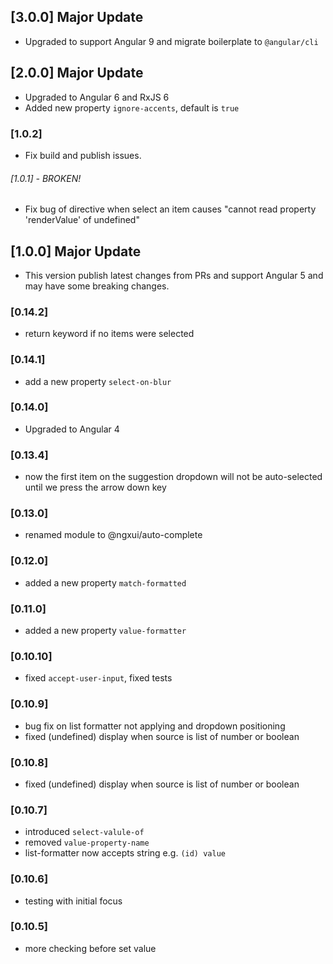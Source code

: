 ## [3.0.0] Major Update
- Upgraded to support Angular 9 and migrate boilerplate to `@angular/cli`
## [2.0.0] Major Update
- Upgraded to Angular 6 and RxJS 6
- Added new property `ignore-accents`, default is `true`
### [1.0.2] 
- Fix build and publish issues.
###### [1.0.1] - _BROKEN!_
- Fix bug of directive when select an item causes "cannot read property 'renderValue' of undefined"
## [1.0.0] Major Update
- This version publish latest changes from PRs and support Angular 5 and may have some breaking changes.
### [0.14.2]
- return keyword if no items were selected
### [0.14.1]
- add a new property `select-on-blur`
### [0.14.0]
- Upgraded to Angular 4
### [0.13.4]
- now the first item on the suggestion dropdown will not be auto-selected until we press the arrow down key
### [0.13.0]
- renamed module to @ngxui/auto-complete
### [0.12.0]
- added a new property `match-formatted`
### [0.11.0]
- added a new property `value-formatter`
### [0.10.10]
- fixed `accept-user-input`, fixed tests
### [0.10.9]
- bug fix on list formatter not applying and dropdown positioning
- fixed (undefined) display when source is list of number or boolean
### [0.10.8]
- fixed (undefined) display when source is list of number or boolean
### [0.10.7]
- introduced `select-valule-of`
- removed `value-property-name`
- list-formatter now accepts string e.g. `(id) value`
### [0.10.6]
- testing with initial focus
### [0.10.5]
- more checking before set value
